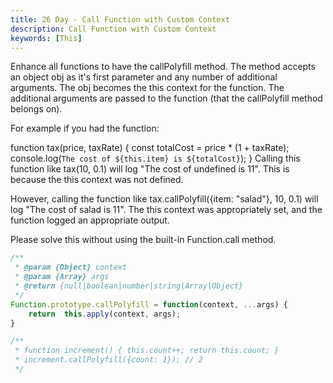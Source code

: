 ```yaml
---
title: 26 Day - Call Function with Custom Context
description: Call Function with Custom Context
keywords: [This]
---
```


Enhance all functions to have the callPolyfill method. The method accepts an object obj as it's first parameter and any number of additional arguments. The obj becomes the this context for the function. The additional arguments are passed to the function (that the callPolyfill method belongs on).

For example if you had the function:

function tax(price, taxRate) {
  const totalCost = price * (1 + taxRate);
  console.log(`The cost of ${this.item} is ${totalCost}`);
}
Calling this function like tax(10, 0.1) will log "The cost of undefined is 11". This is because the this context was not defined.

However, calling the function like tax.callPolyfill({item: "salad"}, 10, 0.1) will log "The cost of salad is 11". The this context was appropriately set, and the function logged an appropriate output.

Please solve this without using the built-in Function.call method.

```js
/**
 * @param {Object} context
 * @param {Array} args
 * @return {null|boolean|number|string|Array|Object}
 */
Function.prototype.callPolyfill = function(context, ...args) {
	return  this.apply(context, args);
}

/**
 * function increment() { this.count++; return this.count; }
 * increment.callPolyfill({count: 1}); // 2
 */
```